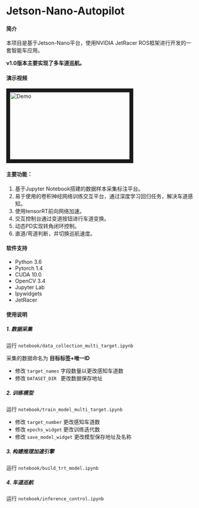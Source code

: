 # Jetson-Nano-Autopilot

#### 简介
本项目是基于Jetson-Nano平台，使用NVIDIA JetRacer ROS框架进行开发的一套智能车应用。

 **v1.0版本主要实现了多车道巡航。** 

#### 演示视频
<a href="https://www.bilibili.com/video/BV1HN411d7AT" target="_blank">
<img src="https://images.gitee.com/uploads/images/2021/0115/012707_38350180_4772764.png" alt="Demo" width="320" height="180" border="10" /></a>

#### 主要功能：
1. 基于Jupyter Notebook搭建的数据样本采集标注平台。
2. 易于使用的卷积神经网络训练交互平台，通过深度学习回归任务，解决车道感知。
3. 使用tensorRT前向网络加速。
4. 交互控制台通过变道按钮进行车道变换。
5. 动态PD实现转角闭环控制。
6. 直道/弯道判断，并切换巡航速度。

#### 软件支持
- Python 3.6
- Pytorch 1.4
- CUDA 10.0
- OpenCV 3.4
- Jupyter Lab
- Ipywidgets
- JetRacer

#### 使用说明
##### 1.  数据采集
运行 ``notebook/data_collection_multi_target.ipynb`` 

采集的数据命名为 **目标标签+唯一ID**

- 修改 ``target_names`` 字段数量以更改感知车道数
- 修改 ``DATASET_DIR `` 更改数据保存地址
##### 2.  训练模型
运行 ``notebook/train_model_multi_target.ipynb`` 
- 修改 ``target_number`` 更改感知车道数
- 修改 ``epochs_widget`` 更改训练迭代数
- 修改 ``save_model_widget`` 更改模型保存地址及名称
##### 3.  构建推理加速引擎
运行 ``notebook/build_trt_model.ipynb`` 
##### 4.  车道巡航
运行 ``notebook/inference_control.ipynb`` 